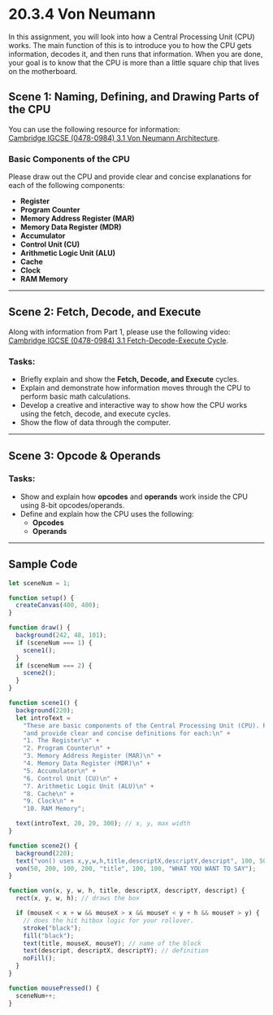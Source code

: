# 20.3.4 Von Neumann

In this assignment, you will look into how a Central Processing Unit (CPU) works. The main function of this is to introduce you to how the CPU gets information, decodes it, and then runs that information. When you are done, your goal is to know that the CPU is more than a little square chip that lives on the motherboard.

## Scene 1: Naming, Defining, and Drawing Parts of the CPU

You can use the following resource for information:  
[Cambridge IGCSE (0478-0984) 3.1 Von Neumann Architecture](#).

### Basic Components of the CPU

Please draw out the CPU and provide clear and concise explanations for each of the following components:

- **Register**  
- **Program Counter**  
- **Memory Address Register (MAR)**  
- **Memory Data Register (MDR)**  
- **Accumulator**  
- **Control Unit (CU)**  
- **Arithmetic Logic Unit (ALU)**  
- **Cache**  
- **Clock**  
- **RAM Memory**

---

## Scene 2: Fetch, Decode, and Execute

Along with information from Part 1, please use the following video:  
[Cambridge IGCSE (0478-0984) 3.1 Fetch-Decode-Execute Cycle](https://youtu.be/8Qx6Dr_aKXs?si=TngWJuJdOPhJI5mk).

### Tasks:

- Briefly explain and show the **Fetch, Decode, and Execute** cycles.  
- Explain and demonstrate how information moves through the CPU to perform basic math calculations.  
- Develop a creative and interactive way to show how the CPU works using the fetch, decode, and execute cycles.  
- Show the flow of data through the computer.

---

## Scene 3: Opcode & Operands

### Tasks:

- Show and explain how **opcodes** and **operands** work inside the CPU using 8-bit opcodes/operands.  
- Define and explain how the CPU uses the following:  
  - **Opcodes**  
  - **Operands**

---

## Sample Code

```javascript
let sceneNum = 1;

function setup() {
  createCanvas(400, 400);
}

function draw() {
  background(242, 48, 101);
  if (sceneNum === 1) {
    scene1();
  }
  if (sceneNum === 2) {
    scene2();
  }
}

function scene1() {
  background(220);
  let introText =
    "These are basic components of the Central Processing Unit (CPU). Please draw out the CPU " +
    "and provide clear and concise definitions for each:\n" +
    "1. The Register\n" +
    "2. Program Counter\n" +
    "3. Memory Address Register (MAR)\n" +
    "4. Memory Data Register (MDR)\n" +
    "5. Accumulator\n" +
    "6. Control Unit (CU)\n" +
    "7. Arithmetic Logic Unit (ALU)\n" +
    "8. Cache\n" +
    "9. Clock\n" +
    "10. RAM Memory";

  text(introText, 20, 20, 300); // x, y, max width
}

function scene2() {
  background(220);
  text("von() uses x,y,w,h,title,descriptX,descriptY,descript", 100, 50);
  von(50, 200, 100, 200, "title", 100, 100, "WHAT YOU WANT TO SAY");
}

function von(x, y, w, h, title, descriptX, descriptY, descript) {
  rect(x, y, w, h); // draws the box

  if (mouseX < x + w && mouseX > x && mouseY < y + h && mouseY > y) {
    // does the hit hitbox logic for your rollover.
    stroke("black");
    fill("black");
    text(title, mouseX, mouseY); // name of the block
    text(descript, descriptX, descriptY); // definition
    noFill();
  }
}

function mousePressed() {
  sceneNum++;
}
